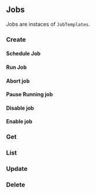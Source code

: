 ## Jobs

Jobs are instaces of `JobTemplates`.

### Create

#### Schedule Job
#### Run Job
#### Abort job
#### Pause Running job
#### Disable job
#### Enable job

### Get

### List

### Update

### Delete